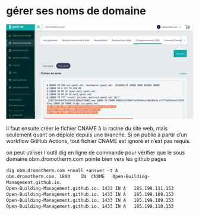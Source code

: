 
# gérer ses noms de domaine
![DNS.png](DNS.png)

Il faut ensuite créer le fichier CNAME à la racine du site web, mais seulement quant on déploie depuis une branche. 
Si on publie à partir d’un workflow GitHub Actions, tout fichier CNAME est ignoré et n’est pas requis.

on peut utiliser l'outil dig en ligne de commande pour vérifier que le sous domaine obm.dromotherm.com pointe bien vers les github pages

```
dig obm.dromotherm.com +noall +answer -t A
obm.dromotherm.com.	1800	IN	CNAME	Open-Building-Management.github.io.
Open-Building-Management.github.io. 1433 IN A	185.199.111.153
Open-Building-Management.github.io. 1433 IN A	185.199.108.153
Open-Building-Management.github.io. 1433 IN A	185.199.109.153
Open-Building-Management.github.io. 1433 IN A	185.199.110.153
```
